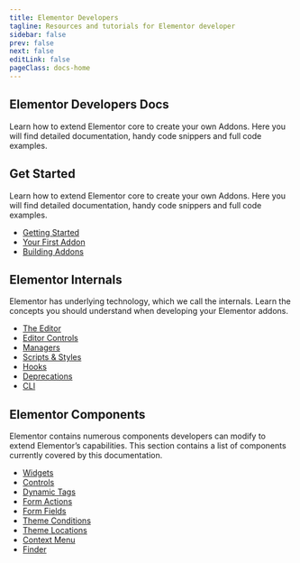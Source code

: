 ```yaml
---
title: Elementor Developers
tagline: Resources and tutorials for Elementor developer
sidebar: false
prev: false
next: false
editLink: false
pageClass: docs-home
---
```


<section id="home-hero">
  <h1>Elementor Developers Docs</h1>
  <p>Learn how to extend Elementor core to create your own Addons. Here you will find detailed documentation, handy code snippers and full code examples.</p>
</section>

<section id="home-get-started" class="home-content">
  <div>
    <h2>Get Started</h2>
    <p>Learn how to extend Elementor core to create your own Addons. Here you will find detailed documentation, handy code snippers and full code examples.</p>
  </div>
  <div>
    <ul>
      <li><a href="./getting-started/">Getting Started</a></li>
      <li><a href="./getting-started/first-addon/">Your First Addon</a></li>
      <li><a href="./addons/">Building Addons</a></li>
    </ul>
  </div>
</section>

<section id="home-internals" class="home-content">
  <div>
    <h2>Elementor Internals</h2>
    <p>Elementor has underlying technology, which we call the internals. Learn the concepts you should understand when developing your Elementor addons.</p>
  </div>
  <div>
    <ul>
      <li><a href="./editor/">The Editor</a></li>
      <li><a href="./editor-controls/">Editor Controls</a></li>
      <li><a href="./managers/">Managers</a></li>
      <li><a href="./scripts-styles/">Scripts &amp; Styles</a></li>
      <li><a href="./hooks/">Hooks</a></li>
      <li><a href="./deprecations/">Deprecations</a></li>
      <li><a href="./cli/">CLI</a></li>
    </ul>
  </div>
</section>

<section id="home-components" class="home-content">
  <div>
    <h2>Elementor Components</h2>
    <p>Elementor contains numerous components developers can modify to extend Elementor’s capabilities. This section contains a list of components currently covered by this documentation.</p>
  </div>
  <div>
    <ul>
      <li><a href="./widgets/">Widgets</a></li>
      <li><a href="./controls/">Controls</a></li>
      <li><a href="./dynamic-tags/">Dynamic Tags</a></li>
      <li><a href="./form-actions/">Form Actions</a></li>
      <li><a href="./form-fields/">Form Fields</a></li>
      <li><a href="./theme-conditions/">Theme Conditions</a></li>
      <li><a href="./themes/">Theme Locations</a></li>
      <li><a href="./context-menu/">Context Menu</a></li>
      <li><a href="./finder/">Finder</a></li>
    </ul>
  </div>
</section>
